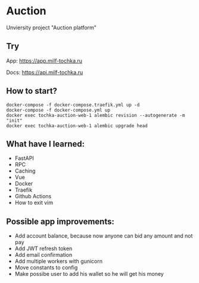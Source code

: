# Auction
Unviersity project "Auction platform"

## Try
App: https://app.milf-tochka.ru

Docs: https://api.milf-tochka.ru

##  How to start?
```
docker-compose -f docker-compose.traefik.yml up -d
docker-compose -f docker-compose.yml up 
docker exec tochka-auction-web-1 alembic revision --autogenerate -m "init"
docker exec tochka-auction-web-1 alembic upgrade head
```

## What have I learned:
- FastAPI
- RPC
- Caching
- Vue
- Docker
- Traefik
- Github Actions
- How to exit vim

## Possible app improvements:
- Add account balance, because now anyone can bid any amount and not pay
- Add JWT refresh token
- Add email confirmation
- Add multiple workers with gunicorn
- Move constants to config
- Make possibe user to add his wallet so he will get his money 
